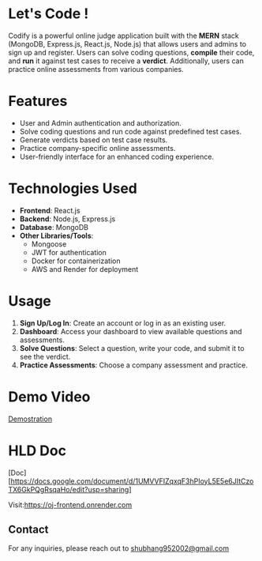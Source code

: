 # Let's Code !

Codify is a powerful online judge application built with the **MERN** stack (MongoDB, Express.js, React.js, Node.js) that allows users and admins to sign up and register. Users can solve coding questions, **compile** their code, and **run** it against test cases to receive a **verdict**. Additionally, users can practice online assessments from various companies.

# Features
-   User and Admin authentication and authorization.
-   Solve coding questions and run code against predefined test cases.
-   Generate verdicts based on test case results.
-   Practice company-specific online assessments.
-   User-friendly interface for an enhanced coding experience.

# Technologies Used

-   **Frontend**: React.js
-   **Backend**: Node.js, Express.js
-   **Database**: MongoDB
-   **Other Libraries/Tools**:
    -   Mongoose
    -   JWT for authentication
    -   Docker for containerization
    -   AWS and Render for deployment 
   

# Usage

1.  **Sign Up/Log In**: Create an account or log in as an existing user.
2.  **Dashboard**: Access your dashboard to view available questions and assessments.
3.  **Solve Questions**: Select a question, write your code, and submit it to see the verdict.
4.  **Practice Assessments**: Choose a company assessment and practice.

# Demo Video
[Demostration]((https://drive.google.com/file/d/1WZunXQUoPOmKSIDhswbiMxxAskSW-5_e/view?usp=sharing))

# HLD Doc
[Doc][https://docs.google.com/document/d/1UMVVFIZqxqF3hPIoyL5E5e6JItCzoTX6GkPQgRsqaHo/edit?usp=sharing]

Visit:https://oj-frontend.onrender.com
## Contact

For any inquiries, please reach out to shubhang952002@gmail.com

